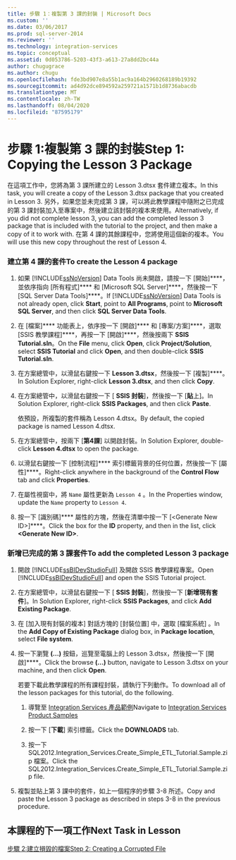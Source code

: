 ```yaml
---
title: 步驟 1：複製第 3 課的封裝 | Microsoft Docs
ms.custom: ''
ms.date: 03/06/2017
ms.prod: sql-server-2014
ms.reviewer: ''
ms.technology: integration-services
ms.topic: conceptual
ms.assetid: 0d053786-5203-43f3-a613-27a8dd2bc44a
author: chugugrace
ms.author: chugu
ms.openlocfilehash: fde3bd907e8a55b1ac9a164b2960268189b19392
ms.sourcegitcommit: ad4d92dce894592a259721a1571b1d8736abacdb
ms.translationtype: MT
ms.contentlocale: zh-TW
ms.lasthandoff: 08/04/2020
ms.locfileid: "87595179"
---
```

# <a name="step-1-copying-the-lesson-3-package"></a><span data-ttu-id="e9834-102">步驟 1:複製第 3 課的封裝</span><span class="sxs-lookup"><span data-stu-id="e9834-102">Step 1: Copying the Lesson 3 Package</span></span>
  <span data-ttu-id="e9834-103">在這項工作中，您將為第 3 課所建立的 Lesson 3.dtsx 套件建立複本。</span><span class="sxs-lookup"><span data-stu-id="e9834-103">In this task, you will create a copy of the Lesson 3.dtsx package that you created in Lesson 3.</span></span> <span data-ttu-id="e9834-104">另外，如果您並未完成第 3 課，可以將此教學課程中隨附之已完成的第 3 課封裝加入至專案中，然後建立該封裝的複本來使用。</span><span class="sxs-lookup"><span data-stu-id="e9834-104">Alternatively, if you did not complete lesson 3, you can add the completed lesson 3 package that is included with the tutorial to the project, and then make a copy of it to work with.</span></span> <span data-ttu-id="e9834-105">在第 4 課的其餘課程中，您將使用這個新的複本。</span><span class="sxs-lookup"><span data-stu-id="e9834-105">You will use this new copy throughout the rest of Lesson 4.</span></span>  
  
### <a name="to-create-the-lesson-4-package"></a><span data-ttu-id="e9834-106">建立第 4 課的套件</span><span class="sxs-lookup"><span data-stu-id="e9834-106">To create the Lesson 4 package</span></span>  
  
1.  <span data-ttu-id="e9834-107">如果 [!INCLUDE[ssNoVersion](../includes/ssnoversion-md.md)] Data Tools 尚未開啟，請按一下 [開始]\*\*\*\*，並依序指向 [所有程式]\*\*\*\* 和 [Microsoft SQL Server]\*\*\*\*，然後按一下 [SQL Server Data Tools]\*\*\*\*。</span><span class="sxs-lookup"><span data-stu-id="e9834-107">If [!INCLUDE[ssNoVersion](../includes/ssnoversion-md.md)] Data Tools is not already open, click **Start**, point to **All Programs**, point to **Microsoft SQL Server**, and then click **SQL Server Data Tools**.</span></span>  
  
2.  <span data-ttu-id="e9834-108">在 [檔案]\*\*\*\* 功能表上，依序按一下 [開啟]\*\*\*\* 和 [專案/方案]\*\*\*\*，選取 [SSIS 教學課程]\*\*\*\*，再按一下 [開啟]\*\*\*\*，然後按兩下 **SSIS Tutorial.sln**。</span><span class="sxs-lookup"><span data-stu-id="e9834-108">On the **File** menu, click **Open**, click **Project/Solution**, select **SSIS Tutorial** and click **Open**, and then double-click **SSIS Tutorial.sln**.</span></span>  
  
3.  <span data-ttu-id="e9834-109">在方案總管中，以滑鼠右鍵按一下 **Lesson 3.dtsx**，然後按一下 [複製]\*\*\*\*。</span><span class="sxs-lookup"><span data-stu-id="e9834-109">In Solution Explorer, right-click **Lesson 3.dtsx**, and then click **Copy**.</span></span>  
  
4.  <span data-ttu-id="e9834-110">在方案總管中，以滑鼠右鍵按一下 [ **SSIS 封裝**]，然後按一下 [**貼**上]。</span><span class="sxs-lookup"><span data-stu-id="e9834-110">In Solution Explorer, right-click **SSIS Packages**, and then click **Paste**.</span></span>  
  
     <span data-ttu-id="e9834-111">依預設，所複製的套件稱為 Lesson 4.dtsx。</span><span class="sxs-lookup"><span data-stu-id="e9834-111">By default, the copied package is named Lesson 4.dtsx.</span></span>  
  
5.  <span data-ttu-id="e9834-112">在方案總管中，按兩下 [**第4課**] 以開啟封裝。</span><span class="sxs-lookup"><span data-stu-id="e9834-112">In Solution Explorer, double-click **Lesson 4.dtsx** to open the package.</span></span>  
  
6.  <span data-ttu-id="e9834-113">以滑鼠右鍵按一下 [控制流程]\*\*\*\* 索引標籤背景的任何位置，然後按一下 [屬性]\*\*\*\*。</span><span class="sxs-lookup"><span data-stu-id="e9834-113">Right-click anywhere in the background of the **Control Flow** tab and click **Properties**.</span></span>  
  
7.  <span data-ttu-id="e9834-114">在屬性視窗中，將 `Name` 屬性更新為 `Lesson 4` 。</span><span class="sxs-lookup"><span data-stu-id="e9834-114">In the Properties window, update the `Name` property to `Lesson 4`.</span></span>  
  
8.  <span data-ttu-id="e9834-115">按一下 [識別碼]\*\*\*\* 屬性的方塊，然後在清單中按一下 [\<Generate New ID>]\*\*\*\*。</span><span class="sxs-lookup"><span data-stu-id="e9834-115">Click the box for the **ID** property, and then in the list, click **\<Generate New ID>**.</span></span>  
  
### <a name="to-add-the-completed-lesson-3-package"></a><span data-ttu-id="e9834-116">新增已完成的第 3 課套件</span><span class="sxs-lookup"><span data-stu-id="e9834-116">To add the completed Lesson 3 package</span></span>  
  
1.  <span data-ttu-id="e9834-117">開啟 [!INCLUDE[ssBIDevStudioFull](../includes/ssbidevstudiofull-md.md)] 及開啟 SSIS 教學課程專案。</span><span class="sxs-lookup"><span data-stu-id="e9834-117">Open [!INCLUDE[ssBIDevStudioFull](../includes/ssbidevstudiofull-md.md)] and open the SSIS Tutorial project.</span></span>  
  
2.  <span data-ttu-id="e9834-118">在方案總管中，以滑鼠右鍵按一下 [ **SSIS 封裝**]，然後按一下 [**新增現有套件**]。</span><span class="sxs-lookup"><span data-stu-id="e9834-118">In Solution Explorer, right-click **SSIS Packages**, and click **Add Existing Package**.</span></span>  
  
3.  <span data-ttu-id="e9834-119">在 [加入現有封裝的複本]  對話方塊的 [封裝位置]  中，選取 [檔案系統]  。</span><span class="sxs-lookup"><span data-stu-id="e9834-119">In the **Add Copy of Existing Package** dialog box, in **Package location**, select **File system**.</span></span>  
  
4.  <span data-ttu-id="e9834-120">按一下瀏覽 **(…)** 按鈕，巡覽至電腦上的 Lesson 3.dtsx，然後按一下 [開啟]\*\*\*\*。</span><span class="sxs-lookup"><span data-stu-id="e9834-120">Click the browse **(...)** button, navigate to Lesson 3.dtsx on your machine, and then click **Open**.</span></span>  
  
     <span data-ttu-id="e9834-121">若要下載此教學課程的所有課程封裝，請執行下列動作。</span><span class="sxs-lookup"><span data-stu-id="e9834-121">To download all of the lesson packages for this tutorial, do the following.</span></span>  
  
    1.  <span data-ttu-id="e9834-122">導覽至 [Integration Services 產品範例](https://go.microsoft.com/fwlink/?LinkId=275027)</span><span class="sxs-lookup"><span data-stu-id="e9834-122">Navigate to [Integration Services Product Samples](https://go.microsoft.com/fwlink/?LinkId=275027)</span></span>  
  
    2.  <span data-ttu-id="e9834-123">按一下 [**下載**] 索引標籤。</span><span class="sxs-lookup"><span data-stu-id="e9834-123">Click the **DOWNLOADS** tab.</span></span>  
  
    3.  <span data-ttu-id="e9834-124">按一下 SQL2012.Integration_Services.Create_Simple_ETL_Tutorial.Sample.zip 檔案。</span><span class="sxs-lookup"><span data-stu-id="e9834-124">Click the SQL2012.Integration_Services.Create_Simple_ETL_Tutorial.Sample.zip file.</span></span>  
  
5.  <span data-ttu-id="e9834-125">複製並貼上第 3 課中的套件，如上一個程序的步驟 3-8 所述。</span><span class="sxs-lookup"><span data-stu-id="e9834-125">Copy and paste the Lesson 3 package as described in steps 3-8 in the previous procedure.</span></span>  
  
## <a name="next-task-in-lesson"></a><span data-ttu-id="e9834-126">本課程的下一項工作</span><span class="sxs-lookup"><span data-stu-id="e9834-126">Next Task in Lesson</span></span>  
 [<span data-ttu-id="e9834-127">步驟 2:建立損毀的檔案</span><span class="sxs-lookup"><span data-stu-id="e9834-127">Step 2: Creating a Corrupted File</span></span>](lesson-4-2-creating-a-corrupted-file.md)  
  
  
